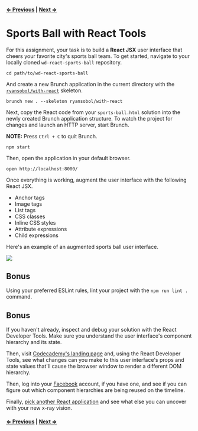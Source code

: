 #### [⇐ Previous](sports_ball_with_react.md) | [Next ⇒](README.md)

# Sports Ball with React Tools

For this assignment, your task is to build a **React JSX** user interface that cheers your favorite city's sports ball team. To get started, navigate to your locally cloned `wd-react-sports-ball` repository.

```shell
cd path/to/wd-react-sports-ball
```

And create a new Brunch application in the current directory with the [`ryansobol/with-react`](https://github.com/ryansobol/with-react) skeleton.

```shell
brunch new . --skeleton ryansobol/with-react
```

Next, copy the React code from your `sports-ball.html` solution into the newly created Brunch application structure. To watch the project for changes and launch an HTTP server, start Brunch.

**NOTE:** Press `Ctrl + C` to quit Brunch.

```shell
npm start
```

Then, open the application in your default browser.

```shell
open http://localhost:8000/
```

Once everything is working, augment the user interface with the following React JSX.

- Anchor tags
- Image tags
- List tags
- CSS classes
- Inline CSS styles
- Attribute expressions
- Child expressions

Here's an example of an augmented sports ball user interface.

![](https://students-gschool-production.s3.amazonaws.com/uploads/asset/file/326/95DE5AEC-7D4E-4C09-9C80-2239EF8F7C8F-570-0000DE059D556159.gif)

## Bonus

Using your preferred ESLint rules, lint your project with the `npm run lint .` command.

## Bonus

If you haven't already, inspect and debug your solution with the React Developer Tools. Make sure you understand the user interface's component hierarchy and its state.

Then, visit [Codecademy's landing page](https://www.codecademy.com/) and, using the React Developer Tools, see what changes can you make to this user interface's props and state values that'll cause the browser window to render a different DOM hierarchy.

Then, log into your [Facebook](https://www.facebook.com/) account, if you have one, and see if you can figure out which component hierarchies are being reused on the timeline.

Finally, [pick another React application](https://github.com/facebook/react/wiki/Sites-Using-React) and see what else you can uncover with your new x-ray vision.

#### [⇐ Previous](sports_ball_with_react.md) | [Next ⇒](README.md)
